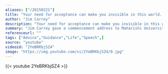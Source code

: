 ```yaml
---
aliases: ["/20150221"]
title: "Your need for acceptance can make you invisible in this world. Don't let anything stand in the way of the light that shines through this form. Risk being seen in all of your glory."
author: "Jim Carrey"
description: "Your need for acceptance can make you invisible in this world. Don't let anything stand in the way of the light that shines through this form. Risk being seen in all of your glory. - Jim Carrey quotes from GetInspired365.com"
summary: "Jim Carrey gave a commencement address to Maharishi University of Management’s class of 2014. This video pulls out some of the most inspiring comments that make up his speech, and offers some great insights on how we can get more from our lives."
referenceurl: ""
tags: ["Advice","Guidance","Life","Speech",]
source: "youtube"
videoid: "2YeBRKbjSZ4"
image: "https://img.youtube.com/vi/2YeBRKbjSZ4/0.jpg"
---
```


{{< youtube 2YeBRKbjSZ4 >}}

